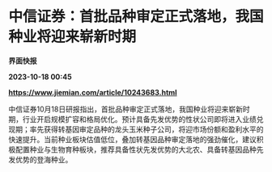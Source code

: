 # 中信证券：首批品种审定正式落地，我国种业将迎来崭新时期
**界面快报**

**2023-10-18 00:45**

**https://www.jiemian.com/article/10243683.html**

中信证券10月18日研报指出，首批品种审定正式落地，我国种业将迎来崭新时期，行业开启规模扩容和格局优化。预计具备先发优势的性状公司即将进入业绩兑现期；率先获得转基因审定品种的龙头玉米种子公司，将迎市场份额和盈利水平的快速提升。当前种业板块估值低位，叠加转基因品种审定落地的强劲催化，建议积极配置种业与生物育种板块，推荐具备性状先发优势的大北农、具备转基因品种先发优势的登海种业。